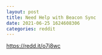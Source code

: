 ```yaml
--- 
layout: post 
title: Need Help with Beacon Sync 
date: 2021-06-25 1624608306 
categories: reddit 
--- 
```

https://redd.it/o7j8wc